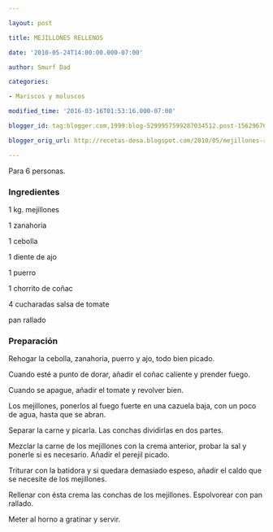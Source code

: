 ```yaml
---

layout: post

title: MEJILLONES RELLENOS

date: '2010-05-24T14:00:00.000-07:00'

author: Smurf Dad

categories:

- Mariscos y moluscos

modified_time: '2016-03-16T01:53:16.000-07:00'

blogger_id: tag:blogger.com,1999:blog-5299957599287034512.post-1562967692048076419

blogger_orig_url: http://recetas-desa.blogspot.com/2010/05/mejillones-rellenos_24.html

---
```


Para 6 personas.

<h3>Ingredientes</h3>

1 kg. mejillones

1 zanahoria

1 cebolla

1 diente de ajo

1 puerro

1 chorrito de co&ntilde;ac

4 cucharadas salsa de tomate

pan rallado

<h3>Preparación</h3>

Rehogar la cebolla, zanahoria, puerro y ajo, todo bien picado.

Cuando esté a punto de dorar, a&ntilde;adir el co&ntilde;ac caliente y prender fuego.

Cuando se apague, a&ntilde;adir el tomate y revolver bien.

Los mejillones, ponerlos al fuego fuerte en una cazuela baja, con un poco de agua, hasta que se abran.

Separar la carne y picarla.  Las conchas dividirlas en dos partes.

Mezclar la carne de los mejillones con la crema anterior, probar la sal y ponerle si es necesario. A&ntilde;adir el perejil picado.

Triturar con la batidora y si quedara demasiado espeso, a&ntilde;adir el caldo que se necesite de los mejillones.

Rellenar con ésta crema las conchas de los mejillones. Espolvorear con pan rallado.

Meter al horno a gratinar y servir.

